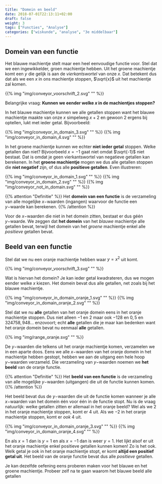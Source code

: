 ```yaml
---
title: "Domein en beeld"
date: 2018-07-01T22:13:11+02:00
draft: false
weight: 3
tags: ["Functies", "Analyse"]
categories: ["wiskunde", "analyse", "3e middelbaar"]
---
```

## Domein van een functie
Het blauwe machientje stelt maar een heel eenvoudige functie voor. Stel dat we een ingewikkelder,
groen machientje hebben. Uit het groene machientje komt een $y$ die gelijk is aan de *vierkantswortel* van onze $x$.
Dat betekent dus dat als we een $x$ in ons machientje stoppen, $\sqrt{x}$ uit
het machientje zal komen.

{{% img "img/conveyor_voorschrift_2.svg" "" %}}

Belangrijke vraag: **Kunnen we eender welke $x$ in de machientjes stoppen?**

In het blauwe machientje kunnen we alle getallen stoppen want het blauwe
machientje maakte van onze $x$ simpelweg $x + 2$ en gewoon $2$ ergens bij
optellen, lukt met ieder getal.
Bijvoorbeeld:

{{% img "img/conveyor_in_domain_3.svg" "" %}}
{{% img "img/conveyor_in_domain_4.svg" "" %}}

In het groene machientje kunnen we echter **niet ieder getal**
stoppen. Welke getallen dan niet? Bijvoorbeeld $x = -1$ gaat niet omdat $\sqrt{-1}$ niet bestaat.
Dat is omdat je geen vierkantswortel
van negatieve getallen kan berekenen. In het **groene machientje** mogen we dus
alle getallen stoppen die **niet negatief** zijn, of dus alle **positieve
getallen**. Even illustreren:

{{% img "img/conveyor_in_domain_1.svg" "" %}}
{{% img "img/conveyor_in_domain_2.svg" "" %}}
{{% img "img/conveyor_not_in_domain.svg" "" %}}

{{% attention "Definitie" %}}
Het **domein van een functie** is de verzameling van alle mogelijke $x-$waarden (ingangen) waarvoor de functie een $y-$waarde kan berekenen.
{{% /attention %}}

Voor de $x-$waarden die niet in het domein zitten, bestaat er dus géén $y-$waarde.
We zeggen dat **het domein** van het *blauwe* machientje alle getallen bevat,
terwijl het domein van het *groene* machientje enkel alle *positieve* getallen
bevat.

## Beeld van een functie
Stel dat we nu een oranje machientje hebben waar $y=x^2$ uit komt.

{{% img "img/conveyor_voorschrift_3.svg" "" %}}

Wat is hiervan het domein? Je kan ieder getal kwadrateren, dus we mogen eender welke $x$ kiezen.
Het domein bevat dus alle getallen, net zoals bij het blauwe machientje.

{{% img "img/conveyor_in_domain_oranje_1.svg" "" %}}
{{% img "img/conveyor_in_domain_oranje_2.svg" "" %}}

Stel dat we nu **alle** getallen van het oranje domein eens in het oranje machientje stoppen. Dus niet alleen $-1$ en $2$
maar ook $-128$ en $0,5$ en $324758,948...$ enzovoort; echt **alle** getallen die je maar kan
bedenken want het oranje domein bevat nu eenmaal **alle** getallen.

{{% img "img/range_oranje.svg" "" %}}

De $y-$waarden die telkens uit het oranje machientje komen, verzamelen we in een aparte doos.
Eens we alle $x-$waarden van het oranje domein in het machientje hebben gestopt,
hebben we aan de uitgang een hele hoop $y-$waarden verzameld. Die verzameling
van $y-$waarden noemen we **het beeld** van de oranje functie.

{{% attention "Definitie" %}}
Het **beeld van een functie** is de verzameling van alle mogelijke $y-$waarden (uitgangen) die uit de functie kunnen komen.
{{% /attention %}}

Het beeld bevat dus de $y-$waarden die uit de functie komen wanneer je alle $x-$waarden van het domein één voor één in de functie stopt.
Nu is de vraag natuurlijk: welke getallen zitten er allemaal in het oranje beeld?
Wel als we $2$ in het oranje machientje stoppen, komt er $4$ uit. Als we
$-2$ in het oranje machientje stoppen, komt er *ook* $4$ uit.

{{% img "img/conveyor_in_domain_oranje_3.svg" "" %}}
{{% img "img/conveyor_in_domain_oranje_4.svg" "" %}}

En als $x=1$ dan is $y=1$ en als $x=-1$ dan is weer $y=1$. Het lijkt alsof er uit het oranje machientje
enkel positieve getallen kunnen komen! Zo is het ook. Welk getal je ook in het
oranje machientje stopt, er komt **altijd een positief getal uit**. Het beeld
van de oranje functie bevat dus alle *positieve* getallen.

Je kan dezelfde oefening eens proberen maken voor het blauwe en het groene
machientje. Probeer zelf na te gaan waarom het blauwe beeld alle getallen
